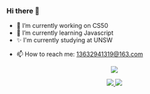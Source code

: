 ### Hi there 👋


<!-- **QinghuanZhong/QinghuanZhong** is a ✨ _special_ ✨ repository because its `README.md` (this file) appears on your GitHub profile.

Here are some ideas to get you started:
 -->
- 🔭 I’m currently working on CS50
- 🌱 I’m currently learning Javascript
- ✨ I'm currently studying at UNSW
<!-- - 👯 I’m looking to collaborate on ...
- 🤔 I’m looking for help with ...
- 💬 Ask me about ... -->
- 📫 How to reach me: 13632941319@163.com
<!-- - 😄 Pronouns: ...
- ⚡ Fun fact: ... -->


<p align="center">
  <a href="https://github.com/QinghuanZhong">  <!--statics主页地址，可修改-->
    <img src="https://github-readme-stats-eight-theta.vercel.app/api?username=QinghuanZhong&show_icons=true&theme=algolia&include_all_commits=true&count_private=true&hide=issues"/>   <!--可修改-->
  </a>
</p>
<p align="center">
  <a href="https://github.com/QinghuanZhong">  <!--热门语言，可修改-->
    <img src="https://github-readme-stats-eight-theta.vercel.app/api/top-langs/?username=QinghuanZhong&layout=compact&langs_count=5&theme=algolia"/>  <!--可修改-->
  </a>
   <a href="https://https://github.com/coderxm/CNblogs-Theme-NewSakura">  <!--pinned推荐项目,可修改-->
    <img src="https://github-readme-stats.anuraghazra1.vercel.app/api/pin/?username=coderxm&repo=CNblogs-Theme-NewSakura&theme=algolia"/>
  </a>   <!--可修改-->
</p>


